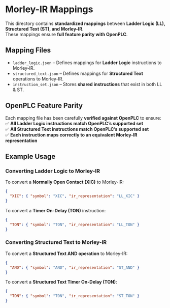 # Morley-IR Mappings

This directory contains **standardized mappings** between **Ladder Logic (LL), Structured Text (ST), and Morley-IR**.  
These mappings ensure **full feature parity with OpenPLC**.

## Mapping Files
- `ladder_logic.json` – Defines mappings for **Ladder Logic** instructions to Morley-IR.
- `structured_text.json` – Defines mappings for **Structured Text** operations to Morley-IR.
- `instruction_set.json` – Stores **shared instructions** that exist in both LL & ST.

## OpenPLC Feature Parity
Each mapping file has been carefully **verified against OpenPLC** to ensure:
✅ **All Ladder Logic instructions match OpenPLC’s supported set**  
✅ **All Structured Text instructions match OpenPLC’s supported set**  
✅ **Each instruction maps correctly to an equivalent Morley-IR representation**

## Example Usage
### **Converting Ladder Logic to Morley-IR**
To convert a **Normally Open Contact (XIC)** to Morley-IR:
```json
{
  "XIC": { "symbol": "XIC", "ir_representation": "LL_XIC" }
}
```

To convert a **Timer On-Delay (TON)** instruction:
```json
{
  "TON": { "symbol": "TON", "ir_representation": "LL_TON" }
}
```

### **Converting Structured Text to Morley-IR**
To convert a **Structured Text AND operation** to Morley-IR:
```json
{
  "AND": { "symbol": "AND", "ir_representation": "ST_AND" }
}
```

To convert a **Structured Text Timer On-Delay (TON)**:
```json
{
  "TON": { "symbol": "TON", "ir_representation": "ST_TON" }
}
```
